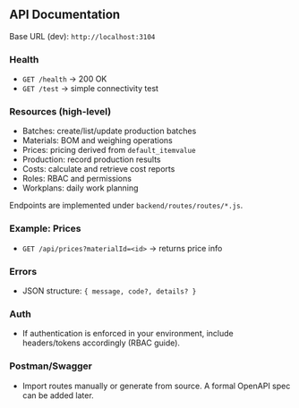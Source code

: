 ## API Documentation

Base URL (dev): `http://localhost:3104`

### Health
- `GET /health` → 200 OK
- `GET /test` → simple connectivity test

### Resources (high-level)
- Batches: create/list/update production batches
- Materials: BOM and weighing operations
- Prices: pricing derived from `default_itemvalue`
- Production: record production results
- Costs: calculate and retrieve cost reports
- Roles: RBAC and permissions
- Workplans: daily work planning

Endpoints are implemented under `backend/routes/routes/*.js`.

### Example: Prices
- `GET /api/prices?materialId=<id>` → returns price info

### Errors
- JSON structure: `{ message, code?, details? }`

### Auth
- If authentication is enforced in your environment, include headers/tokens accordingly (RBAC guide).

### Postman/Swagger
- Import routes manually or generate from source. A formal OpenAPI spec can be added later.



